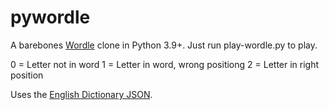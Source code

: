 # pywordle
A barebones [Wordle](https://www.nytimes.com/games/wordle/index.html) clone in Python 3.9+.
Just run play-wordle.py to play.

0 = Letter not in word
1 = Letter in word, wrong positiong
2 = Letter in right position

Uses the [English Dictionary JSON](https://github.com/dwyl/english-words).

